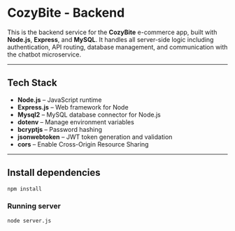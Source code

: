 # CozyBite - Backend

This is the backend service for the **CozyBite** e-commerce app, built with **Node.js**, **Express**, and **MySQL**. It handles all server-side logic including authentication, API routing, database management, and communication with the chatbot microservice.

---

## Tech Stack

- **Node.js** – JavaScript runtime
- **Express.js** – Web framework for Node
- **Mysql2** – MySQL database connector for Node.js
- **dotenv** – Manage environment variables
- **bcryptjs** – Password hashing
- **jsonwebtoken** – JWT token generation and validation
- **cors** – Enable Cross-Origin Resource Sharing
---
## Install dependencies
```
npm install
```
### Running server
```
node server.js
